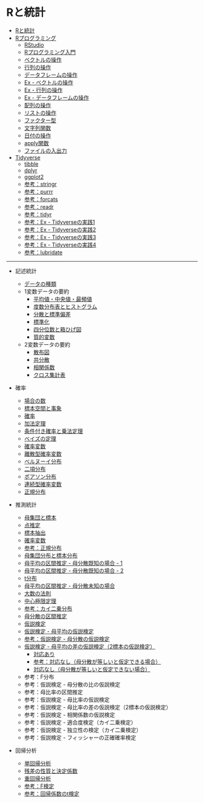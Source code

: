 # Rと統計
* [Rと統計](docs/01.md)
* [Rプログラミング](docs/02.md)
    - [RStudio](docs/03.md)
    - [Rプログラミング入門](docs/04.md)
    - [ベクトルの操作](docs/05.md)
    - [行列の操作](docs/06.md)
    - [データフレームの操作](docs/07.md)
    - [Ex - ベクトルの操作](docs/ex/05_ex.md)
    - [Ex - 行列の操作](docs/ex/06_ex.md)
    - [Ex - データフレームの操作](docs/ex/07_ex.md)
    - [配列の操作](docs/09.md)
    - [リストの操作](docs/08.md)
    - [ファクター型](docs/10.md)
    - [文字列関数](docs/12.md)
    - [日付の操作](docs/14.md)
    - [apply関数](docs/11.md)
    - [ファイルの入出力](docs/13.md)
* [Tidyverse](docs/201.md)
    - [tibble](docs/202.md)
    - [dplyr](docs/203.md)
    - [ggplot2](docs/204.md)
    - [参考：stringr](docs/207.md)
    - [参考：purrr](docs/209.md)
    - [参考：forcats](docs/208.md)
    - [参考：readr](docs/205.md)
    - [参考：tidyr](docs/206.md)
    - [参考：Ex - Tidyverseの実践1](docs/210.md)
    - [参考：Ex - Tidyverseの実践2](docs/211.md)
    - [参考：Ex - Tidyverseの実践3](docs/212.md)
    - [参考：Ex - Tidyverseの実践4](docs/213.md)
    - [参考：lubridate](docs/214.md)
---

* 記述統計
    - [データの種類](docs/101.md)
    - 1変数データの要約
        - [平均値・中央値・最頻値](docs/102.md)
        - [度数分布表とヒストグラム](docs/103.md)
        - [分散と標準偏差](docs/104.md)
        - [標準化](docs/105.md)
        - [四分位数と箱ひげ図](docs/106.md)
        - [質的変数](docs/107.md)
    - 2変数データの要約
        - [散布図](docs/108.md)
        - [共分散](docs/109.md)
        - [相関係数](docs/110.md)
        - [クロス集計表](docs/111.md)

* 確率
    - [場合の数](docs/301.md)
    - [標本空間と事象](docs/302.md)
    - [確率](docs/303.md)
    - [加法定理](docs/304.md)
    - [条件付き確率と乗法定理](docs/305.md)
    - [ベイズの定理](docs/306.md)
    - [確率変数](docs/307.md)
    - [離散型確率変数](docs/308.md)
    - [ベルヌーイ分布](docs/309.md)
    - [二項分布](docs/310.md)
    - [ポアソン分布](docs/311.md)
    - [連続型確率変数](docs/312.md)
    - [正規分布](docs/116.md)
* 推測統計
    - [母集団と標本](docs/112.md)
    - [点推定](docs/113.md)
    - [標本抽出](docs/114.md)
    - [確率変数](docs/115.md)
    - [参考：正規分布](docs/116.md)
    - [母集団分布と標本分布](docs/117.md)
    - [母平均の区間推定 - 母分散既知の場合 - 1](docs/118.md)
    - [母平均の区間推定 - 母分散既知の場合 - 2](docs/119.md)
    - [t分布](docs/120.md)
    - [母平均の区間推定 - 母分散未知の場合](docs/121.md)
    - [大数の法則](docs/122.md)
    - [中心極限定理](docs/123.md)
    - [参考：カイ二乗分布](docs/124.md)
    - [母分散の区間推定](docs/125.md)
    - [仮説検定](docs/126.md)
    - [仮説検定 - 母平均の仮説検定](docs/127.md)
    - [参考：仮説検定 - 母分散の仮説検定](docs/128.md)
    - [仮説検定 - 母平均の差の仮説検定（2標本の仮説検定）](docs/129.md)
        + [対応あり](docs/130.md)
        + [参考：対応なし（母分散が等しいと仮定できる場合）](docs/131.md)
        + [対応なし（母分散が等しいと仮定できない場合）](docs/132.md)
    - 参考：F分布
    - 参考：仮説検定 - 母分散の比の仮説検定
    - 参考：母比率の区間推定
    - 参考：仮説検定 - 母比率の仮説検定
    - 参考：仮説検定 - 母比率の差の仮説検定（2標本の仮説検定）
    - 参考：仮説検定 - 相関係数の仮説検定
    - 参考：仮説検定 - 適合度検定（カイ二乗検定）
    - 参考：仮説検定 - 独立性の検定（カイ二乗検定）
    - 参考：仮説検定 - フィッシャーの正確確率検定
* 回帰分析
    - [単回帰分析](docs/500.md)
    - [残差の性質と決定係数](docs/501.md)
    - [重回帰分析](docs/502.md)
    - [参考：F検定](docs/503.md)
    - [参考：回帰係数のt検定](docs/504.md)

<!-- 

https://docs.google.com/presentation/d/11ExE9YC1W4x5fbX6AYUfELGtTeIhzZWLWaRzq9ITtXo/edit#slide=id.gf31dcb100e_0_132

-->
